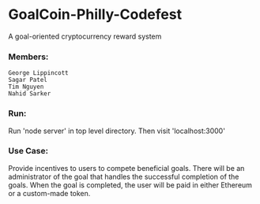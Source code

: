 # GoalCoin-Philly-Codefest
A goal-oriented cryptocurrency reward system

### Members:
```
George Lippincott
Sagar Patel
Tim Nguyen
Nahid Sarker
```

### Run:
Run 'node server' in top level directory. Then visit 'localhost:3000'

### Use Case:

Provide incentives to users to compete beneficial goals. 
There will be an administrator of the goal that handles the successful completion of the goals.
When the goal is completed, the user will be paid in either Ethereum or a custom-made token.

